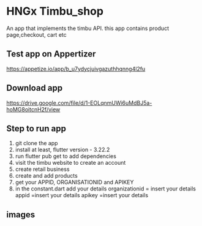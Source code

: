 # HNGx Timbu_shop

An app that implements the timbu API. this app contains product page,checkout, cart etc

## Test app on Appertizer
https://appetize.io/app/b_u7ydycjuivgazuthhqnng4l2fu
## Download app
https://drive.google.com/file/d/1-EOLqnmUWi6uMdBJ5a-hoMG8oitcnH2f/view
## Step to run app
1. git clone the app
2. install at least, flutter version - 3.22.2
3.  run flutter pub get to add dependencies 
4. visit the timbu website to create an account
5. create retail business
6. create and add products
7. get your APPID, ORGANISATIONID and APIKEY
8. in the constant.dart add your details
organizationid = insert your details
appid =insert your details
apikey =insert your details
## images

